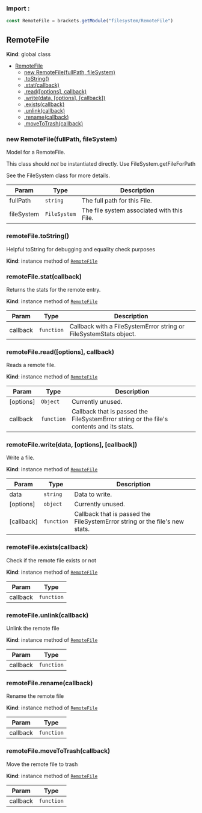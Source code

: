 ### Import :
```js
const RemoteFile = brackets.getModule("filesystem/RemoteFile")
```

<a name="RemoteFile"></a>

## RemoteFile
**Kind**: global class  

* [RemoteFile](#RemoteFile)
    * [new RemoteFile(fullPath, fileSystem)](#new_RemoteFile_new)
    * [.toString()](#RemoteFile+toString)
    * [.stat(callback)](#RemoteFile+stat)
    * [.read([options], callback)](#RemoteFile+read)
    * [.write(data, [options], [callback])](#RemoteFile+write)
    * [.exists(callback)](#RemoteFile+exists)
    * [.unlink(callback)](#RemoteFile+unlink)
    * [.rename(callback)](#RemoteFile+rename)
    * [.moveToTrash(callback)](#RemoteFile+moveToTrash)

<a name="new_RemoteFile_new"></a>

### new RemoteFile(fullPath, fileSystem)
Model for a RemoteFile.

This class should *not* be instantiated directly. Use FileSystem.getFileForPath

See the FileSystem class for more details.


| Param | Type | Description |
| --- | --- | --- |
| fullPath | <code>string</code> | The full path for this File. |
| fileSystem | <code>FileSystem</code> | The file system associated with this File. |

<a name="RemoteFile+toString"></a>

### remoteFile.toString()
Helpful toString for debugging and equality check purposes

**Kind**: instance method of [<code>RemoteFile</code>](#RemoteFile)  
<a name="RemoteFile+stat"></a>

### remoteFile.stat(callback)
Returns the stats for the remote entry.

**Kind**: instance method of [<code>RemoteFile</code>](#RemoteFile)  

| Param | Type | Description |
| --- | --- | --- |
| callback | <code>function</code> | Callback with a      FileSystemError string or FileSystemStats object. |

<a name="RemoteFile+read"></a>

### remoteFile.read([options], callback)
Reads a remote file.

**Kind**: instance method of [<code>RemoteFile</code>](#RemoteFile)  

| Param | Type | Description |
| --- | --- | --- |
| [options] | <code>Object</code> | Currently unused. |
| callback | <code>function</code> | Callback that is passed the              FileSystemError string or the file's contents and its stats. |

<a name="RemoteFile+write"></a>

### remoteFile.write(data, [options], [callback])
Write a file.

**Kind**: instance method of [<code>RemoteFile</code>](#RemoteFile)  

| Param | Type | Description |
| --- | --- | --- |
| data | <code>string</code> | Data to write. |
| [options] | <code>object</code> | Currently unused. |
| [callback] | <code>function</code> | Callback that is passed the              FileSystemError string or the file's new stats. |

<a name="RemoteFile+exists"></a>

### remoteFile.exists(callback)
Check if the remote file exists or not

**Kind**: instance method of [<code>RemoteFile</code>](#RemoteFile)  

| Param | Type |
| --- | --- |
| callback | <code>function</code> | 

<a name="RemoteFile+unlink"></a>

### remoteFile.unlink(callback)
Unlink the remote file

**Kind**: instance method of [<code>RemoteFile</code>](#RemoteFile)  

| Param | Type |
| --- | --- |
| callback | <code>function</code> | 

<a name="RemoteFile+rename"></a>

### remoteFile.rename(callback)
Rename the remote file

**Kind**: instance method of [<code>RemoteFile</code>](#RemoteFile)  

| Param | Type |
| --- | --- |
| callback | <code>function</code> | 

<a name="RemoteFile+moveToTrash"></a>

### remoteFile.moveToTrash(callback)
Move the remote file to trash

**Kind**: instance method of [<code>RemoteFile</code>](#RemoteFile)  

| Param | Type |
| --- | --- |
| callback | <code>function</code> | 

